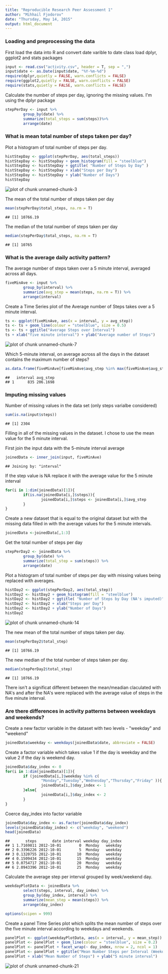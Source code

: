 ```yaml
---
title: "Reproducible Research Peer Assessment 1"
author: "Mihhail Fjodorov"
date: "Thursday, May 14, 2015"
output: html_document
---
```


### Loading and preprocessing the data

First load the data into R and convert date varible to date class
load dplyr, ggplot2 and stats packages

```r
input <- read.csv("activity.csv", header = T, sep = ",")
input$date <- as.Date(input$date, "%Y-%m-%d")
require(dplyr,quietly = FALSE, warn.conflicts = FALSE)
require(ggplot2,quietly = FALSE, warn.conflicts = FALSE)
require(stats,quietly = FALSE, warn.conflicts = FALSE)
```

Calculate the number of steps per day, ignoring the missing values.
I'm using the dplyr package


```r
stepPerDay <- input %>%
        group_by(date) %>%
        summarize(total_steps = sum(steps))%>%
        arrange(date)
```

### What is mean total number of steps taken per day?

Plot a histogram of total number of steps per day.


```r
histStepDay <- ggplot(stepPerDay, aes(total_steps))
histStepDay <- histStepDay + geom_histogram(fill = "steelblue")
histStepDay <- histStepDay + ggtitle( "Number of Steps by Day" )
histStepDay <- histStepDay + xlab("Steps per Day")
histStepDay <- histStepDay + ylab("Number of Days")
histStepDay
```

![plot of chunk unnamed-chunk-3](figure/unnamed-chunk-3-1.png) 

The mean of the total number of steps taken per day

```r
mean(stepPerDay$total_steps, na.rm = T)
```

```
## [1] 10766.19
```
The median of the total number of steps taken per day

```r
median(stepPerDay$total_steps, na.rm = T)
```

```
## [1] 10765
```

### What is the average daily activity pattern?

The average number of steps taken over a 5 minute interval, averaged across all days.

```r
fiveMinAve <- input %>%
        group_by(interval) %>%
        summarize(avg_step = mean(steps, na.rm = T)) %>%
        arrange(interval)
```

Create a Time Series plot of the Average number of Steps takes over a 5 minute interval.

```r
ts <- ggplot(fiveMinAve, aes(x = interval, y = avg_step))
ts <- ts + geom_line(colour = "steelblue", size = 0.5)
ts <- ts + ggtitle("Average Steps over Interval")
ts + xlab("five minute interval") + ylab("Average number of Steps")
```

![plot of chunk unnamed-chunk-7](figure/unnamed-chunk-7-1.png) 

Which 5-minute interval, on average across all the days in the dataset contains the maximum number of steps?

```r
as.data.frame(fiveMinAve[fiveMinAve$avg_step %in% max(fiveMinAve$avg_step),])
```

```
##   interval avg_step
## 1      835 206.1698
```

### Imputing missing values

Number of missing values in the data set (only steps varialbe considered)

```r
sum(is.na(input$steps))
```

```
## [1] 2304
```
Filling in all of the missing values in the dataset. I chose to use the mean value for the
5 minute interval.


First join the input data with the 5-minute interval average

```r
joinedData <- inner_join(input, fiveMinAve)
```

```
## Joining by: "interval"
```
If the step value is NA replace it with the average value for the 5 minute interval

```r
for(i in 1:dim(joinedData)[1]){
        if(is.na(joinedData[i,]$steps)){
                joinedData[i,]$steps <- joinedData[i,]$avg_step                
        }
}
```
Create a new dataset that is equal to the original dataset but with the missing data filled in
with the average values for the 5 minute intervals.

```r
joinedData <-joinedData[,1:3]
```
Get the total number of steps per day

```r
stepPerDay2 <- joinedData %>%
        group_by(date) %>%
        summarize(total_step = sum(steps)) %>%
        arrange(date)
```
Plot a histogram of total number of steps per day with missing values being replaced with averages.

```r
histDay2 <- ggplot(stepPerDay2, aes(total_step))
histDay2 <- histDay2 + geom_histogram(fill = "steelblue")
histDay2 <- histDay2 + ggtitle( "Number of Steps by Day (NA's imputed)" )
histDay2 <- histDay2 + xlab("Steps per Day")
histDay2 <- histDay2 + ylab("Number of Days")
histDay2
```

![plot of chunk unnamed-chunk-14](figure/unnamed-chunk-14-1.png) 

The new mean of the total number of steps taken per day.

```r
mean(stepPerDay2$total_step)
```

```
## [1] 10766.19
```
The new median of the total number of steps taken per day.

```r
median(stepPerDay2$total_step)
```

```
## [1] 10766.19
```
There isn't a significat different between the mean/meadian claculated with NA's
and after the NA's were replaced with the average value of steps in the five minute interval.

### Are there differences in activity patterns between weekdays and weekends?

Create a new factor variable in the dataset with two levels - "weekday" and "weekend"

```r
joinedData$weekday <- weekdays(joinedData$date, abbreviate = FALSE)
```
Create a factor variable which takes value 1 if the day is weekday and the value 2 if the day is weekend day.

```r
joinedData$day_index <- 0
for(i in 1:dim(joinedData)[1]){
        if (joinedData[i,]$weekday %in% c(
                "Monday","Tuesday","Wednesday","Thursday","Friday" )){
                joinedData[i,]$day_index <- 1
        }else{
                joinedData[i,]$day_index <- 2    
        }
}
```
Coerce day_index into factor variable

```r
joinedData$day_index <- as.factor(joinedData$day_index)
levels(joinedData$day_index) <- c("weekday", "weekend")
head(joinedData)
```

```
##       steps       date interval weekday day_index
## 1 1.7169811 2012-10-01        0  Monday   weekday
## 2 0.3396226 2012-10-01        5  Monday   weekday
## 3 0.1320755 2012-10-01       10  Monday   weekday
## 4 0.1509434 2012-10-01       15  Monday   weekday
## 5 0.0754717 2012-10-01       20  Monday   weekday
## 6 2.0943396 2012-10-01       25  Monday   weekday
```
Calculate the average step per interval grouped by week/weekend day.

```r
weekdayPlotData <- joinedData %>%
        select(steps, interval, day_index) %>%
        group_by(day_index, interval) %>%
        summarize(mean_step = mean(steps)) %>%
        arrange(day_index)

options(scipen = 999)
```
Create a panel Time Series plot which splits the mean number of steps over the five minute interval
according to weekdays and weekends.

```r
panelPlot <- ggplot(weekdayPlotData, aes(x = interval, y = mean_step))
panelPlot <- panelPlot + geom_line(colour = "steelblue", size = 0.2)
panelPlot <- panelPlot + facet_wrap(~ day_index, nrow = 2, ncol = 1)
panelPlot <- panelPlot + ggtitle("Mean Number Steps per Interval (Weekdays/Weekends)")
panelPlot + xlab("Mean Number of Steps") + ylab("5 minute interval")
```

![plot of chunk unnamed-chunk-21](figure/unnamed-chunk-21-1.png) 
